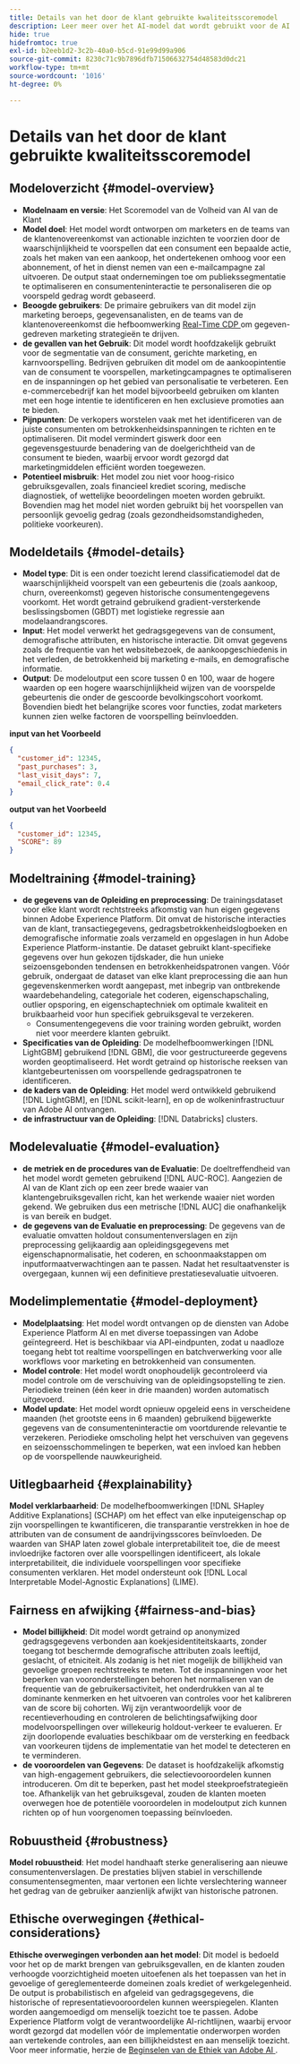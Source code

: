 ```yaml
---
title: Details van het door de klant gebruikte kwaliteitsscoremodel
description: Leer meer over het AI-model dat wordt gebruikt voor de AI van de Klant.
hide: true
hidefromtoc: true
exl-id: b2eeb1d2-3c2b-40a0-b5cd-91e99d99a906
source-git-commit: 8230c71c9b7896dfb71506632754d48583d0dc21
workflow-type: tm+mt
source-wordcount: '1016'
ht-degree: 0%

---
```


# Details van het door de klant gebruikte kwaliteitsscoremodel

## Modeloverzicht {#model-overview}

* **Modelnaam en versie**: Het Scoremodel van de Volheid van AI van de Klant
* **Model doel**: Het model wordt ontworpen om marketers en de teams van de klantenovereenkomst van actionable inzichten te voorzien door de waarschijnlijkheid te voorspellen dat een consument een bepaalde actie, zoals het maken van een aankoop, het ondertekenen omhoog voor een abonnement, of het in dienst nemen van een e-mailcampagne zal uitvoeren. De output staat ondernemingen toe om publiekssegmentatie te optimaliseren en consumenteninteractie te personaliseren die op voorspeld gedrag wordt gebaseerd.
* **Beoogde gebruikers**: De primaire gebruikers van dit model zijn marketing beroeps, gegevensanalisten, en de teams van de klantenovereenkomst die hefboomwerking [ Real-Time CDP ](../../../rtcdp/home.md) om gegeven-gedreven marketing strategieën te drijven.
* **de gevallen van het Gebruik**: Dit model wordt hoofdzakelijk gebruikt voor de segmentatie van de consument, gerichte marketing, en karnvoorspelling. Bedrijven gebruiken dit model om de aankoopintentie van de consument te voorspellen, marketingcampagnes te optimaliseren en de inspanningen op het gebied van personalisatie te verbeteren. Een e-commercebedrijf kan het model bijvoorbeeld gebruiken om klanten met een hoge intentie te identificeren en hen exclusieve promoties aan te bieden.
* **Pijnpunten**: De verkopers worstelen vaak met het identificeren van de juiste consumenten om betrokkenheidsinspanningen te richten en te optimaliseren. Dit model vermindert giswerk door een gegevensgestuurde benadering van de doelgerichtheid van de consument te bieden, waarbij ervoor wordt gezorgd dat marketingmiddelen efficiënt worden toegewezen.
* **Potentieel misbruik**: Het model zou niet voor hoog-risico gebruiksgevallen, zoals financieel krediet scoring, medische diagnostiek, of wettelijke beoordelingen moeten worden gebruikt. Bovendien mag het model niet worden gebruikt bij het voorspellen van persoonlijk gevoelig gedrag (zoals gezondheidsomstandigheden, politieke voorkeuren).

## Modeldetails {#model-details}

* **Model type**: Dit is een onder toezicht lerend classificatiemodel dat de waarschijnlijkheid voorspelt van een gebeurtenis die (zoals aankoop, churn, overeenkomst) gegeven historische consumentengegevens voorkomt. Het wordt getraind gebruikend gradient-versterkende beslissingsbomen (GBDT) met logistieke regressie aan modelaandrangscores.
* **Input**: Het model verwerkt het gedragsgegevens van de consument, demografische attributen, en historische interactie. Dit omvat gegevens zoals de frequentie van het websitebezoek, de aankoopgeschiedenis in het verleden, de betrokkenheid bij marketing e-mails, en demografische informatie.
* **Output**: De modeloutput een score tussen 0 en 100, waar de hogere waarden op een hogere waarschijnlijkheid wijzen van de voorspelde gebeurtenis die onder de gescoorde bevolkingscohort voorkomt. Bovendien biedt het belangrijke scores voor functies, zodat marketers kunnen zien welke factoren de voorspelling beïnvloedden.

**input van het Voorbeeld**

```json
{ 
  "customer_id": 12345, 
  "past_purchases": 3, 
  "last_visit_days": 7,
  "email_click_rate": 0.4 
}
```

**output van het Voorbeeld**

```json
{ 
  "customer_id": 12345,
  "SCORE": 89 
}
```

## Modeltraining {#model-training}

* **de gegevens van de Opleiding en preprocessing**: De trainingsdataset voor elke klant wordt rechtstreeks afkomstig van hun eigen gegevens binnen Adobe Experience Platform. Dit omvat de historische interacties van de klant, transactiegegevens, gedragsbetrokkenheidslogboeken en demografische informatie zoals verzameld en opgeslagen in hun Adobe Experience Platform-instantie. De dataset gebruikt klant-specifieke gegevens over hun gekozen tijdskader, die hun unieke seizoensgebonden tendensen en betrokkenheidspatronen vangen. Vóór gebruik, ondergaat de dataset van elke klant preprocessing die aan hun gegevenskenmerken wordt aangepast, met inbegrip van ontbrekende waardebehandeling, categoriale het coderen, eigenschapschaling, outlier opsporing, en eigenschaptechniek om optimale kwaliteit en bruikbaarheid voor hun specifiek gebruiksgeval te verzekeren.
   * Consumentengegevens die voor training worden gebruikt, worden niet voor meerdere klanten gebruikt.
* **Specificaties van de Opleiding**: De modelhefboomwerkingen [!DNL LightGBM] gebruikend [!DNL GBM], die voor gestructureerde gegevens worden geoptimaliseerd. Het wordt getraind op historische reeksen van klantgebeurtenissen om voorspellende gedragspatronen te identificeren.
* **de kaders van de Opleiding**: Het model werd ontwikkeld gebruikend [!DNL LightGBM], en [!DNL scikit-learn], en op de wolkeninfrastructuur van Adobe AI ontvangen.
* **de infrastructuur van de Opleiding**: [!DNL Databricks] clusters.

## Modelevaluatie {#model-evaluation}

* **de metriek en de procedures van de Evaluatie**: De doeltreffendheid van het model wordt gemeten gebruikend [!DNL AUC-ROC]. Aangezien de AI van de Klant zich op een zeer brede waaier van klantengebruiksgevallen richt, kan het werkende waaier niet worden gekend. We gebruiken dus een metrische [!DNL AUC] die onafhankelijk is van bereik en budget.
* **de gegevens van de Evaluatie en preprocessing**: De gegevens van de evaluatie omvatten holdout consumentenverslagen en zijn preprocessing gelijkaardig aan opleidingsgegevens met eigenschapnormalisatie, het coderen, en schoonmaakstappen om inputformaatverwachtingen aan te passen. Nadat het resultaatvenster is overgegaan, kunnen wij een definitieve prestatiesevaluatie uitvoeren.

## Modelimplementatie {#model-deployment}

* **Modelplaatsing**: Het model wordt ontvangen op de diensten van Adobe Experience Platform AI en met diverse toepassingen van Adobe geïntegreerd. Het is beschikbaar via API-eindpunten, zodat u naadloze toegang hebt tot realtime voorspellingen en batchverwerking voor alle workflows voor marketing en betrokkenheid van consumenten.
* **Model controle**: Het model wordt onophoudelijk gecontroleerd via model controle om de verschuiving van de opleidingsopstelling te zien. Periodieke treinen (één keer in drie maanden) worden automatisch uitgevoerd.
* **Model update**: Het model wordt opnieuw opgeleid eens in verscheidene maanden (het grootste eens in 6 maanden) gebruikend bijgewerkte gegevens van de consumenteninteractie om voortdurende relevantie te verzekeren. Periodieke omscholing helpt het verschuiven van gegevens en seizoensschommelingen te beperken, wat een invloed kan hebben op de voorspellende nauwkeurigheid.

## Uitlegbaarheid {#explainability}

**Model verklarbaarheid**: De modelhefboomwerkingen [!DNL SHapley Additive Explanations] (SCHAP) om het effect van elke inputeigenschap op zijn voorspellingen te kwantificeren, die transparantie verstrekken in hoe de attributen van de consument de aandrijvingsscores beïnvloeden. De waarden van SHAP laten zowel globale interpretabiliteit toe, die de meest invloedrijke factoren over alle voorspellingen identificeert, als lokale interpretabiliteit, die individuele voorspellingen voor specifieke consumenten verklaren. Het model ondersteunt ook [!DNL Local Interpretable Model-Agnostic Explanations] (LIME).

## Fairness en afwijking {#fairness-and-bias}

* **Model billijkheid**: Dit model wordt getraind op anonymized gedragsgegevens verbonden aan koekjesidentiteitskaarts, zonder toegang tot beschermde demografische attributen zoals leeftijd, geslacht, of etniciteit. Als zodanig is het niet mogelijk de billijkheid van gevoelige groepen rechtstreeks te meten. Tot de inspanningen voor het beperken van vooronderstellingen behoren het normaliseren van de frequentie van de gebruikersactiviteit, het onderdrukken van al te dominante kenmerken en het uitvoeren van controles voor het kalibreren van de score bij cohorten. Wij zijn verantwoordelijk voor de recentieverhouding en controleren de belichtingsafwijking door modelvoorspellingen over willekeurig holdout-verkeer te evalueren. Er zijn doorlopende evaluaties beschikbaar om de versterking en feedback van voorkeuren tijdens de implementatie van het model te detecteren en te verminderen.
* **de vooroordelen van Gegevens**: De dataset is hoofdzakelijk afkomstig van high-engagement gebruikers, die selectievooroordelen kunnen introduceren. Om dit te beperken, past het model steekproefstrategieën toe. Afhankelijk van het gebruiksgeval, zouden de klanten moeten overwegen hoe de potentiële vooroordelen in modeloutput zich kunnen richten op of hun voorgenomen toepassing beïnvloeden.

## Robuustheid {#robustness}

**Model robuustheid**: Het model handhaaft sterke generalisering aan nieuwe consumentenverslagen. De prestaties blijven stabiel in verschillende consumentensegmenten, maar vertonen een lichte verslechtering wanneer het gedrag van de gebruiker aanzienlijk afwijkt van historische patronen.

## Ethische overwegingen {#ethical-considerations}

**Ethische overwegingen verbonden aan het model**: Dit model is bedoeld voor het op de markt brengen van gebruiksgevallen, en de klanten zouden verhoogde voorzichtigheid moeten uitoefenen als het toepassen van het in gevoelige of gereglementeerde domeinen zoals krediet of werkgelegenheid. De output is probabilistisch en afgeleid van gedragsgegevens, die historische of representatievooroordelen kunnen weerspiegelen. Klanten worden aangemoedigd om menselijk toezicht toe te passen. Adobe Experience Platform volgt de verantwoordelijke AI-richtlijnen, waarbij ervoor wordt gezorgd dat modellen vóór de implementatie onderworpen worden aan vertekende controles, aan een billijkheidstest en aan menselijk toezicht. Voor meer informatie, herzie de [ Beginselen van de Ethiek van Adobe AI ](https://www.adobe.com/content/dam/cc/en/ai-ethics/pdfs/Adobe-AI-Ethics-Principles.pdf?msockid=0d85c8269eb36f0801d0ddb49fd16ebc).